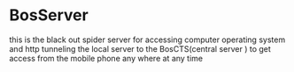 # BosServer
this is the black out spider server for accessing computer operating system and http tunneling the local server to the BosCTS(central server ) to get access from the mobile phone any where at any time

